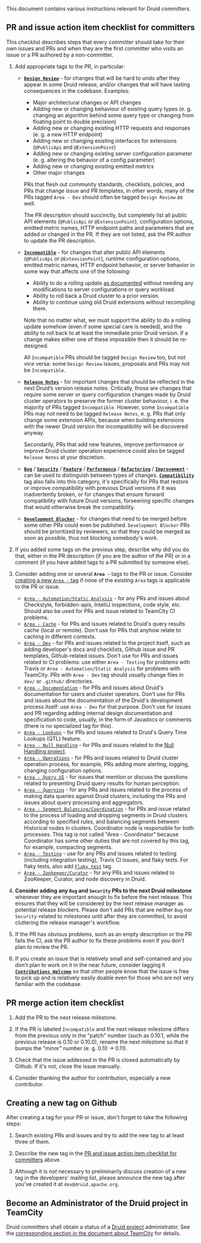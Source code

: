 <!--
  ~ Licensed to the Apache Software Foundation (ASF) under one
  ~ or more contributor license agreements.  See the NOTICE file
  ~ distributed with this work for additional information
  ~ regarding copyright ownership.  The ASF licenses this file
  ~ to you under the Apache License, Version 2.0 (the
  ~ "License"); you may not use this file except in compliance
  ~ with the License.  You may obtain a copy of the License at
  ~
  ~   http://www.apache.org/licenses/LICENSE-2.0
  ~
  ~ Unless required by applicable law or agreed to in writing,
  ~ software distributed under the License is distributed on an
  ~ "AS IS" BASIS, WITHOUT WARRANTIES OR CONDITIONS OF ANY
  ~ KIND, either express or implied.  See the License for the
  ~ specific language governing permissions and limitations
  ~ under the License.
  -->

This document contains various instructions relevant for Druid committers.

## PR and issue action item checklist for committers

This checklist describes steps that every committer should take for their own issues and PRs and when they are the first
committer who visits an issue or a PR authored by a non-committer.

1. Add appropriate tags to the PR, in particular:

   - [**`Design Review`**](https://github.com/apache/incubator-druid/labels/Design%20Review) - for changes that will be
   hard to undo after they appear in some Druid release, and/or changes that will have lasting consequences in the
   codebase. Examples:
     - Major architectural changes or API changes
     - Adding new or changing behaviour of existing query types (e. g. changing an algorithm behind some query type or
     changing from floating point to double precision)
     - Adding new or changing existing HTTP requests and responses (e. g. a new HTTP endpoint)
     - Adding new or changing existing interfaces for extensions (`@PublicApi` and `@ExtensionPoint`)
     - Adding new or changing existing server configuration parameter (e. g. altering the behavior of a config
     parameter)
     - Adding new or changing existing emitted metrics
     - Other major changes
  
     PRs that flesh out community standards, checklists, policies, and PRs that change issue and PR templates, in other
     words, many of the PRs tagged `Area - Dev` should often be tagged `Design Review` as well.

     The PR description should succinctly, but completely list all public API elements (`@PublicApi` or
     `@ExtensionPoint`), configuration options, emitted metric names, HTTP endpoint paths and parameters that are added
     or changed in the PR. If they are not listed, ask the PR author to update the PR description.

   - [**`Incompatible`**](https://github.com/apache/incubator-druid/labels/Incompatible) - for changes that alter public
   API elements (`@PublicApi` or `@ExtensionPoint`), runtime configuration options, emitted metric names, HTTP endpoint
   behavior, or server behavior in some way that affects one of the following:

     - Ability to do a rolling update [as documented](https://druid.apache.org/docs/latest/operations/rolling-updates.html)
     without needing any modifications to server configurations or query workload.
     - Ability to roll back a Druid cluster to a prior version.
     - Ability to continue using old Druid extensions without recompiling them.

     Note that no matter what, we must support the ability to do a rolling update somehow (even if some special care is
     needed), and the ability to roll back to at least the immediate prior Druid version. If a change makes either one
     of these impossible then it should be re-designed.

     All `Incompatible` PRs should be tagged `Design Review` too, but not vice versa: some `Design Review` issues,
     proposals and PRs may not be `Incompatible`.

   - [**`Release Notes`**](https://github.com/apache/incubator-druid/labels/Release%20Notes) - for important changes
   that should be reflected in the next Druid’s version release notes. Critically, those are changes that require some
   server or query configuration changes made by Druid cluster operators to preserve the former cluster behaviour, i. e.
   the majority of PRs tagged `Incompatible`. However, some `Incompatible` PRs may not need to be tagged
   `Release Notes`, e. g. PRs that only change some extension APIs, because when building extensions with the newer
   Druid version the incompatibility will be discovered anyway.

     Secondarily, PRs that add new features, improve performance or improve Druid cluster operation experience could
     also be tagged `Release Notes` at your discretion.

   - [**`Bug`**](https://github.com/apache/incubator-druid/labels/Bug) / [**`Security`**](
   https://github.com/apache/incubator-druid/labels/Security) / [**`Feature`**](
   https://github.com/apache/incubator-druid/labels/Feature) / [**`Performance`**](
   https://github.com/apache/incubator-druid/labels/Performance) / [**`Refactoring`**](
   https://github.com/apache/incubator-druid/labels/Refactoring) / [**`Improvement`**](
   https://github.com/apache/incubator-druid/labels/Improvement) - can be used to distinguish between types of changes.
   [**`Compatibility`**](https://github.com/apache/incubator-druid/labels/Compatibility) tag also falls into this
   category, it's specifically for PRs that restore or improve compatibility with previous Druid versions if it was
   inadvertently broken, or for changes that ensure forward compatibility with future Druid versions, forseening specific
   changes that would otherwise break the compatibility.

   - [**`Development Blocker`**](https://github.com/apache/incubator-druid/labels/Development%20Blocker) - for changes
   that need to be merged before some other PRs could even be published. `Development Blocker` PRs should be prioritized
   by reviewers, so that they could be merged as soon as possible, thus not blocking somebody's work.

2. If you added some tags on the previous step, describe why did you do that, either in the PR description (if you are
the author of the PR) or in a comment (if you have added tags to a PR submitted by someone else).

3. Consider adding one or several **`Area -`** tags to the PR or issue. Consider [creating a new `Area -` tag](
#creating-a-new-tag-on-github) if none of the existing `Area` tags is applicable to the PR or issue.

   - [`Area - Automation/Static Analysis`](
   https://github.com/apache/incubator-druid/labels/Area%20-%20Automation%2FStatic%20Analysis) - for any PRs and issues
   about Checkstyle, forbidden-apis, IntelliJ inspections, code style, etc. Should also be used for PRs and issue
   related to TeamCity CI problems.
   - [`Area - Cache`](https://github.com/apache/incubator-druid/labels/Area%20-%20Cache) - for PRs and issues related to
   Druid's query results cache (local or remote). Don't use for PRs that anyhow relate to caching in different contexts.
   - [`Area - Dev`](https://github.com/apache/incubator-druid/labels/Area%20-%20Dev) - for PRs and issues related to the
   project itself, such as adding developer's docs and checklists, Github issue and PR templates, Github-related issues.
   Don't use for PRs and issues related to CI problems: use either `Area - Testing` for problems with Travis or
   `Area - Automation/Static Analysis` for problems with TeamCity. PRs with `Area - Dev` tag should usually change files
   in `dev/` or `.github/` directories.
   - [`Area - Documentation`](https://github.com/apache/incubator-druid/labels/Area%20-%20Documentation) - for PRs and
   issues about Druid's documentation for users and cluster operators. Don't use for PRs and issues about the
   documentation of the Druid's development process itself: use `Area - Dev` for that purpose. Don't use for issues and
   PR regarding adding internal design documentation and specification to code, usually, in the form of Javadocs or
   comments (there is no specialized tag for this).  
   - [`Area - Lookups`](https://github.com/apache/incubator-druid/labels/Area%20-%20Lookups) - for PRs and issues
   related to Druid's Query Time Lookups (QTL) feature.
   - [`Area - Null Handling`](https://github.com/apache/incubator-druid/labels/Area%20-%20Null%20Handling) - for PRs and
   issues related to the [Null Handling project](https://github.com/apache/incubator-druid/issues/4349).
   - [`Area - Operations`](https://github.com/apache/incubator-druid/labels/Area%20-%20Operations) - for PRs and issues
   related to Druid cluster operation process, for example, PRs adding more alerting, logging, changing configuration
   options.
   - [`Area - Query UI`](https://github.com/apache/incubator-druid/labels/Area%20-%20Query%20UI) - for issues that
   mention or discuss the questions related to presenting Druid query results for human perception.
   - [`Area - Querying`](https://github.com/apache/incubator-druid/labels/Area%20-%20Querying) - for any PRs and issues
   related to the process of making data queries against Druid clusters, including the PRs and issues about query
   processing and aggregators.
   - [`Area - Segment Balancing/Coordination`](
   https://github.com/apache/incubator-druid/labels/Area%20-%20Segment%20Balancing%2FCoordination) - for PRs and issue
   related to the process of loading and dropping segments in Druid clusters according to specified *rules*, and
   balancing segments between Historical nodes in clusters. Coordinator node is responsible for both processes. This tag
   is not called "Area - Coordinator" because Coordinator has some other duties that are not covered by this tag, for
   example, compacting segments.
   - [`Area - Testing`](https://github.com/apache/incubator-druid/labels/Area%20-%20Testing) - use for any PRs and
   issues related to testing (including integration testing), Travis CI issues, and flaky tests. For flaky tests, also
   add [`Flaky test`](https://github.com/apache/incubator-druid/labels/Flaky%20test) tag.
   - [`Area - Zookeeper/Curator`](https://github.com/apache/incubator-druid/labels/Area%20-%20Zookeeper%2FCurator) - for
   any PRs and issues related to ZooKeeper, Curator, and node discovery in Druid.

<a name="milestone"/>

4. **Consider adding any `Bug` and `Security` PRs to the next Druid milestone** whenever they are important enough to
fix before the next release. This ensures that they will be considered by the next release manager as potential release
blockers. Please don't add PRs that are neither `Bug` nor `Security`-related to milestones until after they are
committed, to avoid cluttering the release manager's workflow.

5. If the PR has obvious problems, such as an empty description or the PR fails the CI, ask the PR author to fix these
problems even if you don't plan to review the PR.

6. If you create an issue that is relatively small and self-contained and you don't plan to work on it in the near
future, consider tagging it [**`Contributions Welcome`**](
https://github.com/apache/incubator-druid/labels/Contributions%20Welcome) so that other people know that the issue is
free to pick up and is relatively easily doable even for those who are not very familiar with the codebase.

## PR merge action item checklist

1. Add the PR to the next release milestone.

2. If the PR is labeled `Incompatible` and the next release milestone differs from the previous only in the "patch"
number (such as 0.10.1, while the previous release is 0.10 or 0.10.0), rename the next milestone so that it bumps the
"minor" number (e. g. 0.10 -> 0.11).

3. Check that the issue addessed in the PR is closed automatically by Github. If it's not, close the issue manually.

4. Consider thanking the author for contribution, especially a new contributor.

## Creating a new tag on Github

After creating a tag for your PR or issue, don't forget to take the following steps:

1. Search existing PRs and issues and try to add the new tag to at least three of them.

2. Describe the new tag in the [PR and issue action item checklist for committers](
#pr-and-issue-action-item-checklist-for-committers) above.

3. Although it is *not* necessary to preliminarily discuss creation of a new tag in the developers' mailing list, please
announce the new tag after you've created it at `dev@druid.apache.org`.

## Become an Administrator of the Druid project in TeamCity

Druid committers shall obtain a status of a [Druid project](
https://teamcity.jetbrains.com/project.html?projectId=OpenSourceProjects_Druid)
administrator. See the [corresponding section in the document about TeamCity](
teamcity.md#becoming-a-project-administrator) for details.